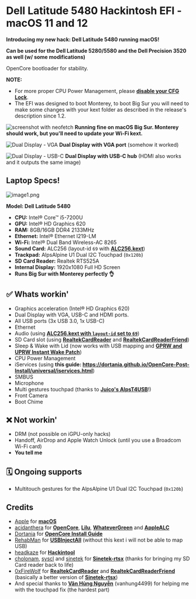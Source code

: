 # Dell Latitude 5480 Hackintosh EFI - macOS 11 and 12
**Introducing my new hack: Dell Latitude 5480 running macOS!**

**Can be used for the Dell Latitude 5280/5580 and the Dell Precision 3520 as well (w/ some modifications)**

OpenCore bootloader for stability.

**NOTE:**
* For more proper CPU Power Management, please [**disable your CFG Lock**](/Disable_CFG_Lock.md).
* The EFI was designed to boot Monterey, to boot Big Sur you will need to make some changes with your kext folder as described in the release's description since 1.2.

![screenshot with neofetch](https://user-images.githubusercontent.com/73286927/134603078-0e84dd30-b772-41c0-83b8-c9c946951edd.png)
**Running fine on macOS Big Sur. Monterey should work, but you'll need to update your Wi-Fi kext.**

![Dual Display - VGA](https://user-images.githubusercontent.com/73286927/134603760-0973d4ed-5a09-480b-8e1b-0e6785ccb6e9.jpg)
**Dual Display with VGA port** (somehow it worked)

![Dual Display - USB-C](https://user-images.githubusercontent.com/73286927/134603810-fbbc3409-e3d5-409d-a0c5-0a340c62ee3f.jpg)
**Dual Display with USB-C hub** (HDMI also works and it outputs the same image)

## Laptop Specs!
![image1.png](https://cdn.discordapp.com/attachments/839427463334461490/891240486684209152/image1.jpg)

**Model: Dell Latitude 5480**
- **CPU:** Intel® Core™ i5-7200U
- **GPU:** Intel® HD Graphics 620
- **RAM:** 8GB/16GB DDR4 2133MHz
- **Ethernet:** Intel® Ethernet I219-LM
- **Wi-Fi:** Intel® Dual Band Wireless-AC 8265
- **Sound Card:** ALC256 (layout-id `69` with [**ALC256.kext**](https://github.com/ic005k/ALC256))
- **Trackpad:** AlpsAlpine U1 Dual I2C Touchpad (`0x120b`)
- **SD Card Reader:** Realtek RTS525A
- **Internal Display:** 1920x1080 Full HD Screen
- **Runs Big Sur with Monterey perfectly 👌**

## ✅ Whats workin'
* Graphics acceleration (Intel® HD Graphics 620)
* Dual Display with VGA, USB-C and HDMI ports.
* All USB ports (3x USB 3.0, 1x USB-C)
* Ethernet
* Audio (using [**ALC256.kext with `layout-id` set to `69`**](https://github.com/ic005k/ALC256))
* SD Card slot (using [**RealtekCardReader**](https://github.com/0xFireWolf/RealtekCardReader) and [**RealtekCardReaderFriend**](https://github.com/0xFireWolf/RealtekCardReaderFriend/))
* Sleep & Wake with Lid (now works with USB mapping and [**GPRW and UPRW Instant Wake Patch**](https://dortania.github.io/OpenCore-Post-Install/usb/misc/instant-wake.html))
* CPU Power Management
* iServices (using **this guide: https://dortania.github.io/OpenCore-Post-Install/universal/iservices.html**)
* SMBUS
* Microphone
* Multi gestures touchpad (thanks to [**Juico's AlpsT4USB**](https://github.com/juico/AlpsT4USB)!)
* Front Camera
* Boot Chime
## ❌ Not workin'
* DRM (not possible on iGPU-only hacks)
* Handoff, AirDrop and Apple Watch Unlock (until you use a Broadcom Wi-Fi card)
* **You tell me**
## 🗓 Ongoing supports
* Multitouch gestures for the AlpsAlpine U1 Dual I2C Touchpad (`0x120b`)
## Credits
* [Apple](https://apple.com) for [**macOS**](https://apple.com/macos)
* [acidanthera](https://github.com/acidanthera) for [**OpenCore**](https://github.com/acidanthera/OpenCorePkg), [**Lilu**](https://github.com/acidanthera/Lilu), [**WhateverGreen**](https://github.com/acidanthera/WhateverGreen) and [**AppleALC**](https://github.com/acidanthera/AppleALC)
* [Dortania](https://dortania.github.io) for [**OpenCore Install Guide**](https://dortania.github.io/OpenCore-Install-Guide)
* [RehabMan](https://github.com/RehabMan) for [**USBInjectAll**](https://bitbucket.org/RehabMan/os-x-usb-inject-all/downloads/) (without this kext i will not be able to map USB)
* [headkaze](https://github.com/headkaze) for [**Hackintool**](https://github.com/headkaze/Hackintool)
* [cholonam](https://github.com/cholonam), [syscl](https://github.com/syscl) and [sinetek](https://github.com/sinetek) for [**Sinetek-rtsx**](https://github.com/cholonam/Sinetek-rtsx) (thanks for bringing my SD Card reader back to life)
* [0xFireWolf](https://github.com/0xFireWolf) for [**RealtekCardReader**](https://github.com/0xFireWolf/RealtekCardReader) and [**RealtekCardReaderFriend**](https://github.com/0xFireWolf/RealtekCardReaderFriend/) (basically a better version of [**Sinetek-rtsx**](https://github.com/cholonam/Sinetek-rtsx))
* And special thanks to [**Văn Hùng Nguyễn**](https://github.com/vanhung4499) (vanhung4499) for helping me with the touchpad fix (the hardest part)
